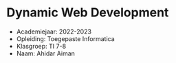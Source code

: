 # Dynamic Web Development

- Academiejaar: 2022-2023
- Opleiding: Toegepaste Informatica
- Klasgroep: TI 7-8
- Naam: Ahidar Aiman

